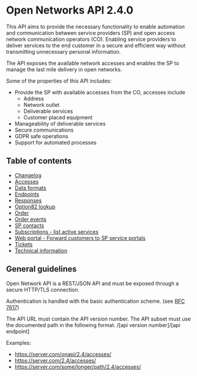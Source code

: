 # Open Networks API 2.4.0

This API aims to provide the necessary functionality to enable automation and communication between service providers (SP) 
and open access network communication operators (CO). Enabling service providers to deliver services to the end customer in a secure 
and efficient way without transmitting unnecessary personal information. 

The API exposes the available network accesses and enables the SP to manage the last mile delivery in open networks.

Some of the properties of this API includes: 

 * Provide the SP with available accesses from the CO, accesses include
   * Address
   * Network outlet
   * Deliverable services
   * Customer placed equipment
 * Manageability of deliverable services
 * Secure communications
 * GDPR safe operations
 * Support for automated processes

## Table of contents

* [Changelog](changelog.md)
* [Accesses](spec/accesses.md)
* [Data formats](common/dataformats.md)
* [Endpoints](spec/endpoints.md)
* [Responses](common/responses.md)
* [Option82 lookup](spec/option82_lookup.md)
* [Order](spec/orders.md)
* [Order events](spec/orderevents.md)
* [SP contacts](spec/contacts.md)
* [Subscriptions - list active services](spec/subscriptions.md)
* [Web portal - Forward customers to SP service portals](spec/web_portal.md)
* [Tickets](spec/tickets.md)
* [Technical information](spec/technical_info.md)
 
## General guidelines

Open Network API is a REST/JSON API and must be exposed through a secure HTTP/TLS connection.

Authentication is handled with the basic authentication scheme. (see [RFC 7617](https://tools.ietf.org/html/rfc7617))


The API URL must contain the API version number. The API subset must use the documented path in the following format.
/[api version number]/[api endpoint]

Examples: 
   * https://server.com/onapi/2.4/accesses/
   * https://server.com/2.4/accesses/
   * https://server.com/some/longer/path/2.4/accesses/